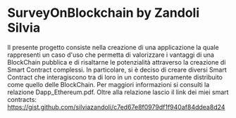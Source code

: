 # SurveyOnBlockchain by Zandoli Silvia

Il presente progetto consiste nella creazione di una applicazione la quale rappresenti un caso d'uso che
permetta di valorizzare i vantaggi di una BlockChain pubblica e di risaltarne le potenzialità
attraverso la creazione di Smart Contract complessi. In particolare, si è deciso di creare diversi
Smart Contract che interagiscono tra di loro in un contesto puramente distribuito come quello
delle BlockChain.
Per maggiori informazioni si consulti la relazione Dapp_Ethereum.pdf. Oltre alla relazione lascio il link dei miei smart contracts: https://gist.github.com/silviazandoli/c7ed67e8f0979df1f940af84ddea8d24

